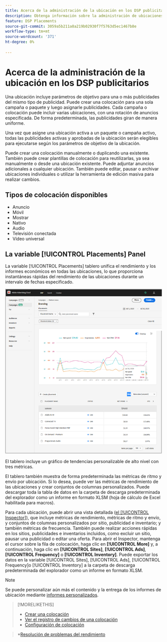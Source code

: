 ```yaml
---
title: Acerca de la administración de la ubicación en los DSP publicitarios
description: Obtenga información sobre la administración de ubicaciones.
feature: DSP Placements
source-git-commit: 3059a5b211a8a219b02930f7f5763d5ec1467b8e
workflow-type: tm+mt
source-wordcount: '371'
ht-degree: 0%

---
```


# Acerca de la administración de la ubicación en los DSP publicitarios

Una ubicación incluye parámetros de objetivo para una o más publicidades del mismo tipo de publicidad. Puede crear una colocación para una sola campaña o paquete y luego asignarle publicidades. Cada campaña o colocación puede incluir varias ubicaciones, con una rotación de anuncios especificada. De forma predeterminada, las publicidades giran de manera uniforme.

Una vez que asigne una ubicación activa a un paquete o campaña activo, todas las publicidades activas y aprobadas de la ubicación serán elegibles para ejecutarse según los parámetros de objetivo de la ubicación.

Puede crear una colocación manualmente o duplicando una existente. También puede crear plantillas de colocación para reutilizarlas, ya sea manualmente o desde una ubicación existente. Puede adjuntar anuncios adicionales a cualquier ubicación. También puede editar, pausar o archivar ubicaciones individuales o utilizar la herramienta de edición masiva para realizar cambios.

## Tipos de colocación disponibles

* Anuncio
* Móvil
* Mostrar
* Nativo
* Audio
* Televisión conectada
* Vídeo universal

## La variable [!UICONTROL Placements] Panel

La variable [!UICONTROL Placements] tablero unifica el rendimiento y los informes económicos en todas las ubicaciones, lo que proporciona instantáneas rápidas del rendimiento de las ubicaciones durante un intervalo de fechas especificado.

![Panel de ubicaciones](/help/dsp/assets/placement-dashboard.png)

El tablero incluye un gráfico de tendencias personalizable de alto nivel con tres métricas.

El tablero también muestra de forma predeterminada las métricas de ritmo y envío por ubicación. Si lo desea, puede ver las métricas de rendimiento de las ubicaciones y crear conjuntos de columnas personalizados. Puede descargar toda la tabla de datos en la carpeta de descarga predeterminada del explorador como un informe en formato XLSM (hoja de cálculo de Excel habilitada para macros).

Para cada ubicación, puede abrir una vista detallada ([el [!UICONTROL Inspector]](/help/dsp/campaign-management/reports/campaign-reports-about.md)), que incluye métricas de rendimiento, métricas de ritmo y envío, y conjuntos de columnas personalizados por sitio, publicidad e inventario; y también métricas de frecuencia. También puede realizar acciones rápidas en los sitios, publicidades e inventarios incluidos, como excluir un sitio, pausar una publicidad o editar una oferta. Para abrir el Inspector, mantenga el cursor sobre la fila de colocación, haga clic en **[!UICONTROL More]** y, a continuación, haga clic en **[!UICONTROL Sites]**, **[!UICONTROL Ads]**, **[!UICONTROL Frequency]** o **[!UICONTROL Inventory]**. Puede exportar los datos en la variable [!UICONTROL Sites], [!UICONTROL Ads], [!UICONTROL Frequency]o [!UICONTROL Inventory]  a la carpeta de descarga predeterminada del explorador como un informe en formato XLSM.

>[!NOTE]
>
>Se puede personalizar aún más el contenido y la entrega de los informes de ubicación mediante [informes personalizados](/help/dsp/reports/report-about.md).

>[!MORELIKETHIS]
>
>* [Crear una colocación](placement-create.md)
>* [Ver el registro de cambios de una colocación](placement-change-log.md)
>* [Configuración de colocación](placement-settings.md)

   >*[Resolución de problemas del rendimiento](/help/dsp/optimization/troubleshooting-performance.md)

